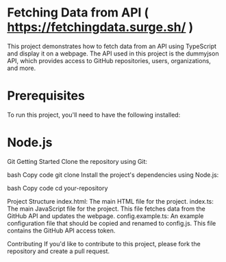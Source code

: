# Fetching Data from API ( https://fetchingdata.surge.sh/ )

This project demonstrates how to fetch data from an API using TypeScript and display it on a webpage. The API used in this project is the dummyjson API, which provides access to GitHub repositories, users, organizations, and more.

# Prerequisites
To run this project, you'll need to have the following installed:

# Node.js
Git
Getting Started
Clone the repository using Git:

bash
Copy code
git clone
Install the project's dependencies using Node.js:

bash
Copy code
cd your-repository

Project Structure
index.html: The main HTML file for the project.
index.ts: The main JavaScript file for the project. This file fetches data from the GitHub API and updates the webpage.
config.example.ts: An example configuration file that should be copied and renamed to config.js. This file contains the GitHub API access token.

Contributing
If you'd like to contribute to this project, please fork the repository and create a pull request.

